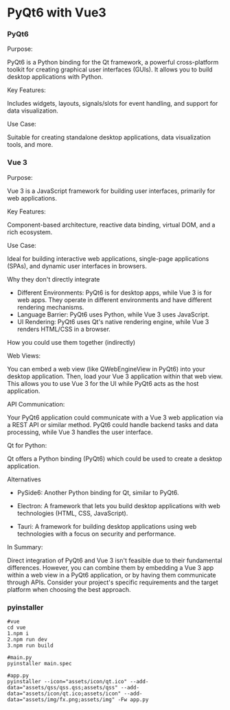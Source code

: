 
# PyQt6 with Vue3


### PyQt6

Purpose:

PyQt6 is a Python binding for the Qt framework, a powerful cross-platform toolkit for creating graphical user interfaces (GUIs). It allows you to build desktop applications with Python.

Key Features:

Includes widgets, layouts, signals/slots for event handling, and support for data visualization.

Use Case:

Suitable for creating standalone desktop applications, data visualization tools, and more.

### Vue 3

Purpose:

Vue 3 is a JavaScript framework for building user interfaces, primarily for web applications.

Key Features:

Component-based architecture, reactive data binding, virtual DOM, and a rich ecosystem.

Use Case:

Ideal for building interactive web applications, single-page applications (SPAs), and dynamic user interfaces in browsers.

Why they don't directly integrate

 - Different Environments: PyQt6 is for desktop apps, while Vue 3 is for web apps. They operate in different environments and have different rendering mechanisms.
 - Language Barrier: PyQt6 uses Python, while Vue 3 uses JavaScript.
 - UI Rendering: PyQt6 uses Qt's native rendering engine, while Vue 3 renders HTML/CSS in a browser.


How you could use them together (indirectly)

Web Views:

You can embed a web view (like QWebEngineView in PyQt6) into your desktop application. Then, load your Vue 3 application within that web view. This allows you to use Vue 3 for the UI while PyQt6 acts as the host application.

API Communication:

Your PyQt6 application could communicate with a Vue 3 web application via a REST API or similar method. PyQt6 could handle backend tasks and data processing, while Vue 3 handles the user interface.

Qt for Python:

Qt offers a Python binding (PyQt6) which could be used to create a desktop application.

Alternatives

 - PySide6: Another Python binding for Qt, similar to PyQt6.

 - Electron: A framework that lets you build desktop applications with web technologies (HTML, CSS, JavaScript).

 - Tauri: A framework for building desktop applications using web technologies with a focus on security and performance.

In Summary:

Direct integration of PyQt6 and Vue 3 isn't feasible due to their fundamental differences. However, you can combine them by embedding a Vue 3 app within a web view in a PyQt6 application, or by having them communicate through APIs. Consider your project's specific requirements and the target platform when choosing the best approach.


### pyinstaller

```
#vue
cd vue
1.npm i
2.npm run dev
3.npm run build

#main.py
pyinstaller main.spec

#app.py
pyinstaller --icon="assets/icon/qt.ico" --add-data="assets/qss/qss.qss;assets/qss" --add-data="assets/icon/qt.ico;assets/icon" --add-data="assets/img/fx.png;assets/img" -Fw app.py
```
